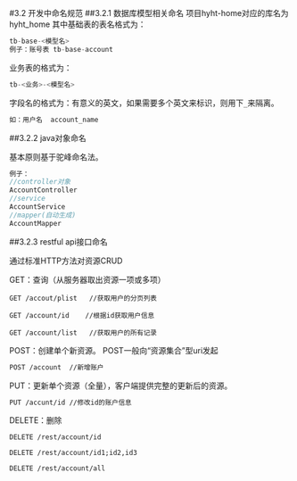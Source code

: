 #3.2 开发中命名规范
##3.2.1 数据库模型相关命名
项目hyht-home对应的库名为hyht_home
其中基础表的表名格式为：
```java
tb-base-<模型名>
例子：账号表 tb-base-account
```
业务表的格式为：

```java
tb-<业务>-<模型名>
```

字段名的格式为：有意义的英文，如果需要多个英文来标识，则用下`_`来隔离。

```java
如：用户名  account_name 
```

##3.2.2  java对象命名

基本原则基于驼峰命名法。

```java
例子：
//controller对象
AccountController
//service
AccountService
//mapper(自动生成)
AccountMapper
```

##3.2.3 restful api接口命名

通过标准HTTP方法对资源CRUD

GET：查询（从服务器取出资源一项或多项）

```
GET /accout/plist   //获取用户的分页列表

GET /account/id    //根据id获取用户信息

GET /account/list   //获取用户的所有记录
```

POST：创建单个新资源。 POST一般向“资源集合”型uri发起

```html
POST /account  //新增账户
```

PUT：更新单个资源（全量），客户端提供完整的更新后的资源。

```html
PUT /accunt/id //修改id的账户信息
```

DELETE：删除

```
DELETE /rest/account/id

DELETE /rest/account/id1;id2,id3

DELETE /rest/account/all 
```

